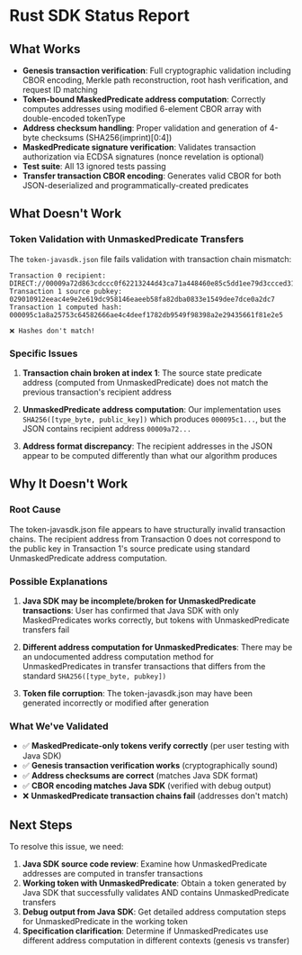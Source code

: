 # Rust SDK Status Report

## What Works

- **Genesis transaction verification**: Full cryptographic validation including CBOR encoding, Merkle path reconstruction, root hash verification, and request ID matching
- **Token-bound MaskedPredicate address computation**: Correctly computes addresses using modified 6-element CBOR array with double-encoded tokenType
- **Address checksum handling**: Proper validation and generation of 4-byte checksums (SHA256(imprint)[0:4])
- **MaskedPredicate signature verification**: Validates transaction authorization via ECDSA signatures (nonce revelation is optional)
- **Test suite**: All 13 ignored tests passing
- **Transfer transaction CBOR encoding**: Generates valid CBOR for both JSON-deserialized and programmatically-created predicates

## What Doesn't Work

### Token Validation with UnmaskedPredicate Transfers

The `token-javasdk.json` file fails validation with transaction chain mismatch:

```
Transaction 0 recipient:     DIRECT://00009a72d863cdccc0f62213244d43ca71a448460e85c5dd1ee79d3ccced31027cba999656f1
Transaction 1 source pubkey: 029010912eeac4e9e2e619dc958146eaeeb58fa82dba0833e1549dee7dce0a2dc7
Transaction 1 computed hash: 000095c1a8a25753c64582666ae4c4deef1782db9549f98398a2e29435661f81e2e5

❌ Hashes don't match!
```

### Specific Issues

1. **Transaction chain broken at index 1**: The source state predicate address (computed from UnmaskedPredicate) does not match the previous transaction's recipient address

2. **UnmaskedPredicate address computation**: Our implementation uses `SHA256([type_byte, public_key])` which produces `000095c1...`, but the JSON contains recipient address `00009a72...`

3. **Address format discrepancy**: The recipient addresses in the JSON appear to be computed differently than what our algorithm produces

## Why It Doesn't Work

### Root Cause

The token-javasdk.json file appears to have structurally invalid transaction chains. The recipient address from Transaction 0 does not correspond to the public key in Transaction 1's source predicate using standard UnmaskedPredicate address computation.

### Possible Explanations

1. **Java SDK may be incomplete/broken for UnmaskedPredicate transactions**: User has confirmed that Java SDK with only MaskedPredicates works correctly, but tokens with UnmaskedPredicate transfers fail

2. **Different address computation for UnmaskedPredicates**: There may be an undocumented address computation method for UnmaskedPredicates in transfer transactions that differs from the standard `SHA256([type_byte, pubkey])`

3. **Token file corruption**: The token-javasdk.json may have been generated incorrectly or modified after generation

### What We've Validated

- ✅ **MaskedPredicate-only tokens verify correctly** (per user testing with Java SDK)
- ✅ **Genesis transaction verification works** (cryptographically sound)
- ✅ **Address checksums are correct** (matches Java SDK format)
- ✅ **CBOR encoding matches Java SDK** (verified with debug output)
- ❌ **UnmaskedPredicate transaction chains fail** (addresses don't match)

## Next Steps

To resolve this issue, we need:

1. **Java SDK source code review**: Examine how UnmaskedPredicate addresses are computed in transfer transactions
2. **Working token with UnmaskedPredicate**: Obtain a token generated by Java SDK that successfully validates AND contains UnmaskedPredicate transfers
3. **Debug output from Java SDK**: Get detailed address computation steps for UnmaskedPredicate in the working token
4. **Specification clarification**: Determine if UnmaskedPredicates use different address computation in different contexts (genesis vs transfer)
